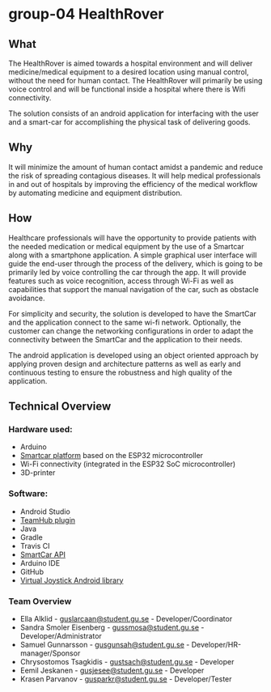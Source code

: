# group-04 HealthRover
## What
The HealthRover is aimed towards a hospital environment and will deliver medicine/medical equipment to a desired location using manual control, without the need for human contact. The HealthRover will primarily be using voice control and will be functional inside a hospital where there is Wifi connectivity.

The solution consists of an android application for interfacing with the user and a smart-car for accomplishing the physical task of delivering goods.

## Why
It will minimize the amount of human contact amidst a pandemic and reduce the risk of spreading contagious diseases. It will help medical professionals in and out of hospitals by improving the efficiency of the medical workflow by automating medicine and equipment distribution. 

## How
Healthcare professionals will have the opportunity to provide patients with the needed medication or medical equipment by the use of a Smartcar along with a smartphone application. A simple graphical user interface will guide the end-user through the process of the delivery, which is going to be primarily led by voice controlling the car through the app. It will provide features such as voice recognition, access through Wi-Fi as well as capabilities that support the manual navigation of the car, such as obstacle avoidance.

For simplicity and security, the solution is developed to have the SmartCar and the application connect to the same wi-fi network. Optionally, the customer can change the networking configurations in order to adapt the connectivity between the SmartCar and the application to their needs.

The android application is developed using an object oriented approach by applying proven design and architecture patterns as well as early and continuous testing to ensure the robustness and high quality of the application. 

## Technical Overview

### Hardware used:
- Arduino
- [Smartcar platform](https://www.hackster.io/platisd/getting-started-with-the-smartcar-platform-1648ad) based on the ESP32 microcontroller
- Wi-Fi connectivity (integrated in the ESP32 SoC microcontroller)
- 3D-printer

 
### Software:
- Android Studio
- [TeamHub plugin](https://teamhub.dev/)
- Java
- Gradle
- Travis CI
- [SmartCar API](https://platisd.github.io/smartcar_shield/)
- Arduino IDE
- GitHub
- [Virtual Joystick Android library](https://github.com/controlwear/virtual-joystick-android)

 
### Team Overview
- Ella Alklid - guslarcaan@student.gu.se - Developer/Coordinator
- Sandra Smoler Eisenberg - gussmosa@student.gu.se - Developer/Administrator
- Samuel Gunnarsson - gusgunsah@student.gu.se - Developer/HR-manager/Sponsor 
- Chrysostomos Tsagkidis - gustsach@student.gu.se - Developer
- Eemil Jeskanen - gusjesee@student.gu.se - Developer
- Krasen Parvanov - gusparkr@student.gu.se - Developer/Tester
